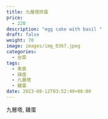 ```yaml
---
title: 九層塔烘蛋
price:
  - 220
description: "egg cake with basil "
draft: false
weight: 70
image: images/img_0367.jpeg
categories:
  - 台菜
tags:
  - 素食
  - 辣度
  - 九層塔
  - 雞蛋
date: 2023-08-12T03:52:49+08:00
---
```

九層塔, 雞蛋